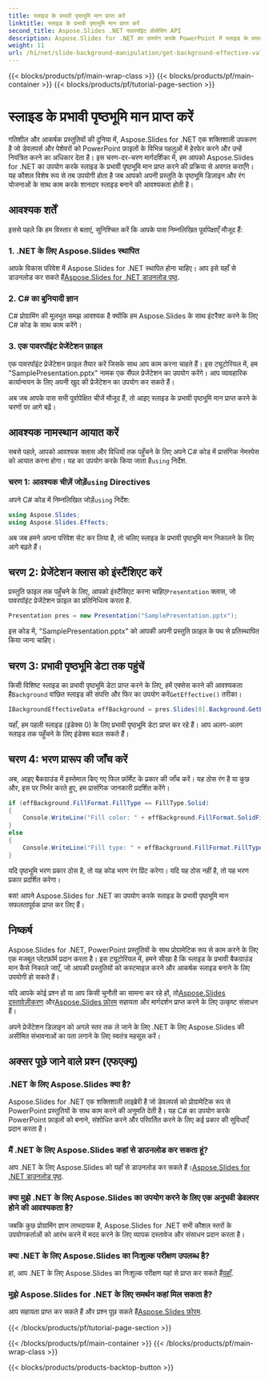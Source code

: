 ```yaml
---
title: स्लाइड के प्रभावी पृष्ठभूमि मान प्राप्त करें
linktitle: स्लाइड के प्रभावी पृष्ठभूमि मान प्राप्त करें
second_title: Aspose.Slides .NET पावरपॉइंट प्रोसेसिंग API
description: Aspose.Slides for .NET का उपयोग करके PowerPoint में स्लाइड के प्रभावी बैकग्राउंड मान निकालने का तरीका जानें। आज ही अपने प्रेजेंटेशन डिज़ाइन कौशल को बेहतर बनाएँ!
weight: 11
url: /hi/net/slide-background-manipulation/get-background-effective-values/
---
```


{{< blocks/products/pf/main-wrap-class >}}
{{< blocks/products/pf/main-container >}}
{{< blocks/products/pf/tutorial-page-section >}}

# स्लाइड के प्रभावी पृष्ठभूमि मान प्राप्त करें


गतिशील और आकर्षक प्रस्तुतियों की दुनिया में, Aspose.Slides for .NET एक शक्तिशाली उपकरण है जो डेवलपर्स और पेशेवरों को PowerPoint फ़ाइलों के विभिन्न पहलुओं में हेरफेर करने और उन्हें नियंत्रित करने का अधिकार देता है। इस चरण-दर-चरण मार्गदर्शिका में, हम आपको Aspose.Slides for .NET का उपयोग करके स्लाइड के प्रभावी पृष्ठभूमि मान प्राप्त करने की प्रक्रिया से अवगत कराएँगे। यह कौशल विशेष रूप से तब उपयोगी होता है जब आपको अपनी प्रस्तुति के पृष्ठभूमि डिज़ाइन और रंग योजनाओं के साथ काम करके शानदार स्लाइड बनाने की आवश्यकता होती है। 

## आवश्यक शर्तें

इससे पहले कि हम विस्तार से बताएं, सुनिश्चित करें कि आपके पास निम्नलिखित पूर्वापेक्षाएँ मौजूद हैं:

### 1. .NET के लिए Aspose.Slides स्थापित

 आपके विकास परिवेश में Aspose.Slides for .NET स्थापित होना चाहिए। आप इसे यहाँ से डाउनलोड कर सकते हैं[Aspose.Slides for .NET डाउनलोड पृष्ठ](https://releases.aspose.com/slides/net/).

### 2. C# का बुनियादी ज्ञान

C# प्रोग्रामिंग की मूलभूत समझ आवश्यक है क्योंकि हम Aspose.Slides के साथ इंटरैक्ट करने के लिए C# कोड के साथ काम करेंगे।

### 3. एक पावरपॉइंट प्रेजेंटेशन फ़ाइल

एक पावरपॉइंट प्रेजेंटेशन फ़ाइल तैयार करें जिसके साथ आप काम करना चाहते हैं। इस ट्यूटोरियल में, हम "SamplePresentation.pptx" नामक एक सैंपल प्रेजेंटेशन का उपयोग करेंगे। आप व्यावहारिक कार्यान्वयन के लिए अपनी खुद की प्रेजेंटेशन का उपयोग कर सकते हैं।

अब जब आपके पास सभी पूर्वापेक्षित चीजें मौजूद हैं, तो आइए स्लाइड के प्रभावी पृष्ठभूमि मान प्राप्त करने के चरणों पर आगे बढ़ें।

## आवश्यक नामस्थान आयात करें

 सबसे पहले, आपको आवश्यक क्लास और विधियों तक पहुँचने के लिए अपने C# कोड में प्रासंगिक नेमस्पेस को आयात करना होगा। यह का उपयोग करके किया जाता है`using` निर्देश.

###  चरण 1: आवश्यक चीज़ें जोड़ें`using` Directives

 अपने C# कोड में निम्नलिखित जोड़ें`using` निर्देश:

```csharp
using Aspose.Slides;
using Aspose.Slides.Effects;
```

अब जब हमने अपना परिवेश सेट कर लिया है, तो चलिए स्लाइड के प्रभावी पृष्ठभूमि मान निकालने के लिए आगे बढ़ते हैं।

## चरण 2: प्रेजेंटेशन क्लास को इंस्टैंशिएट करें

 प्रस्तुति फ़ाइल तक पहुँचने के लिए, आपको इंस्टैंसिएट करना चाहिए`Presentation` क्लास, जो पावरपॉइंट प्रेजेंटेशन फ़ाइल का प्रतिनिधित्व करता है.

```csharp
Presentation pres = new Presentation("SamplePresentation.pptx");
```

इस कोड में, "SamplePresentation.pptx" को आपकी अपनी प्रस्तुति फ़ाइल के पथ से प्रतिस्थापित किया जाना चाहिए।

## चरण 3: प्रभावी पृष्ठभूमि डेटा तक पहुंचें

 किसी विशिष्ट स्लाइड का प्रभावी पृष्ठभूमि डेटा प्राप्त करने के लिए, हमें एक्सेस करने की आवश्यकता है`Background` वांछित स्लाइड की संपत्ति और फिर का उपयोग करें`GetEffective()` तरीका।

```csharp
IBackgroundEffectiveData effBackground = pres.Slides[0].Background.GetEffective();
```

यहाँ, हम पहली स्लाइड (इंडेक्स 0) के लिए प्रभावी पृष्ठभूमि डेटा प्राप्त कर रहे हैं। आप अलग-अलग स्लाइड तक पहुँचने के लिए इंडेक्स बदल सकते हैं।

## चरण 4: भरण प्रारूप की जाँच करें

अब, आइए बैकग्राउंड में इस्तेमाल किए गए फिल फ़ॉर्मेट के प्रकार की जाँच करें। यह ठोस रंग है या कुछ और, इस पर निर्भर करते हुए, हम प्रासंगिक जानकारी प्रदर्शित करेंगे।

```csharp
if (effBackground.FillFormat.FillType == FillType.Solid)
{
    Console.WriteLine("Fill color: " + effBackground.FillFormat.SolidFillColor);
}
else
{
    Console.WriteLine("Fill type: " + effBackground.FillFormat.FillType);
}
```

यदि पृष्ठभूमि भरण प्रकार ठोस है, तो यह कोड भरण रंग प्रिंट करेगा। यदि यह ठोस नहीं है, तो यह भरण प्रकार प्रदर्शित करेगा।

बस! आपने Aspose.Slides for .NET का उपयोग करके स्लाइड के प्रभावी पृष्ठभूमि मान सफलतापूर्वक प्राप्त कर लिए हैं।

## निष्कर्ष

Aspose.Slides for .NET, PowerPoint प्रस्तुतियों के साथ प्रोग्रामेटिक रूप से काम करने के लिए एक मजबूत प्लेटफ़ॉर्म प्रदान करता है। इस ट्यूटोरियल में, हमने सीखा है कि स्लाइड के प्रभावी बैकग्राउंड मान कैसे निकाले जाएँ, जो आपकी प्रस्तुतियों को कस्टमाइज़ करने और आकर्षक स्लाइड बनाने के लिए उपयोगी हो सकते हैं।

 यदि आपके कोई प्रश्न हों या आप किसी चुनौती का सामना कर रहे हों, तो[Aspose.Slides दस्तावेज़ीकरण](https://reference.aspose.com/slides/net/) और[Aspose.Slides फ़ोरम](https://forum.aspose.com/) सहायता और मार्गदर्शन प्राप्त करने के लिए उत्कृष्ट संसाधन हैं।

अपने प्रेजेंटेशन डिज़ाइन को अगले स्तर तक ले जाने के लिए .NET के लिए Aspose.Slides की असीमित संभावनाओं का पता लगाने के लिए स्वतंत्र महसूस करें।

## अक्सर पूछे जाने वाले प्रश्न (एफएक्यू)

### .NET के लिए Aspose.Slides क्या है?
   
Aspose.Slides for .NET एक शक्तिशाली लाइब्रेरी है जो डेवलपर्स को प्रोग्रामेटिक रूप से PowerPoint प्रस्तुतियों के साथ काम करने की अनुमति देती है। यह C# का उपयोग करके PowerPoint फ़ाइलों को बनाने, संशोधित करने और परिवर्तित करने के लिए कई प्रकार की सुविधाएँ प्रदान करता है।

### मैं .NET के लिए Aspose.Slides कहां से डाउनलोड कर सकता हूं?

 आप .NET के लिए Aspose.Slides को यहाँ से डाउनलोड कर सकते हैं।[Aspose.Slides for .NET डाउनलोड पृष्ठ](https://releases.aspose.com/slides/net/).

### क्या मुझे .NET के लिए Aspose.Slides का उपयोग करने के लिए एक अनुभवी डेवलपर होने की आवश्यकता है?

जबकि कुछ प्रोग्रामिंग ज्ञान लाभदायक है, Aspose.Slides for .NET सभी कौशल स्तरों के उपयोगकर्ताओं को आरंभ करने में मदद करने के लिए व्यापक दस्तावेज और संसाधन प्रदान करता है।

### क्या .NET के लिए Aspose.Slides का निःशुल्क परीक्षण उपलब्ध है?

 हां, आप .NET के लिए Aspose.Slides का निःशुल्क परीक्षण यहां से प्राप्त कर सकते हैं[यहाँ](https://releases.aspose.com/).

### मुझे Aspose.Slides for .NET के लिए समर्थन कहां मिल सकता है?

 आप सहायता प्राप्त कर सकते हैं और प्रश्न पूछ सकते हैं[Aspose.Slides फ़ोरम](https://forum.aspose.com/).

{{< /blocks/products/pf/tutorial-page-section >}}

{{< /blocks/products/pf/main-container >}}
{{< /blocks/products/pf/main-wrap-class >}}

{{< blocks/products/products-backtop-button >}}
